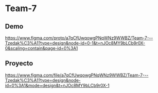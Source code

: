 # Team-7
## Demo
https://www.figma.com/proto/a7qCfUwqowgPNqWNz9WWBZ/Team-7---Tzedak%C3%A1?type=design&node-id=0-1&t=nJOc8MY9bLCb9r0X-0&scaling=contain&page-id=0%3A1

## Proyecto
https://www.figma.com/file/a7qCfUwqowgPNqWNz9WWBZ/Team-7---Tzedak%C3%A1?type=design&node-id=0%3A1&mode=design&t=nJOc8MY9bLCb9r0X-1
